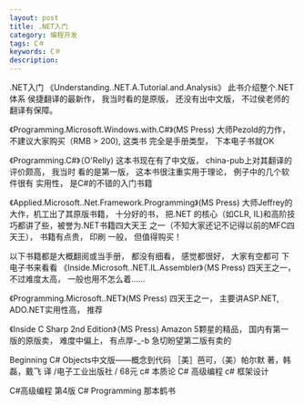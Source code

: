 ```yaml
---
layout: post
title: .NET入门
category: 编程开发
tags: C＃
keywords: C＃
description: 
---
```


.NET入门
《Understanding..NET.A.Tutorial.and.Analysis》
此书介绍整个.NET体系
侯捷翻译的最新作， 我当时看的是原版， 还没有出中文版， 
不过侯老师的翻译有保障。
 
《Programming.Microsoft.Windows.with.C#》(MS Press)
大师Pezold的力作， 不建议大家购买（RMB > 200), 这类书
完全是手册类型， 下本电子书就OK
 
《Programming.C#》（O'Relly)
这本书现在有了中文版， china-pub上对其翻译的评价颇高， 我当时
看的是第一版， 这本书很注重实用于理论， 例子中的几个软件很有
实用性， 是C#的不错的入门书籍
 
《Applied.Microsoft..Net.Framework.Programming》(MS Press)
大师Jeffrey的大作，机工出了其原版书籍， 十分好的书， 把.NET
的核心（如CLR, IL)和高阶技巧都讲了些，被誉为.NET书籍四大天王
之一（不知大家还记不记得以前的MFC四天王）， 书籍有点贵， 印刷
一般， 但值得购买！
 
以下书籍都是大概翻阅或当手册， 都没有细看， 感觉都很好， 大家有空都可
下电子书来看看
《Inside.Microsoft..NET.IL.Assembler》（MS Press)
四天王之一， 不过难度太高， 一般也用不怎么着……
 
《Programming.Microsoft..NET》(MS Press)
四天王之一， 主要讲ASP.NET, ADO.NET实用性高， 推荐
 
《Inside C Sharp 2nd Edition》（MS Press)
Amazon 5颗星的精品， 国内有第一版的原版卖， 难度中偏上， 有点厚-_-b
急切盼望第二版有卖的
 
 
Beginning C# Objects中文版——概念到代码 
［美］芭可，（美）帕尔默 著，韩磊，戴飞 译 /电子工业出版社 / 68元 
c# 本质论
C# 高级编程
c# 框架设计
 
C#高级编程 第4版
C# Programming 那本鹤书






